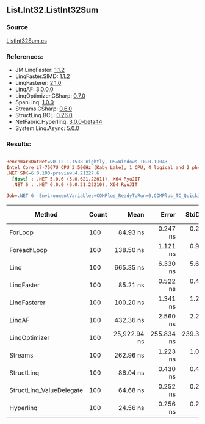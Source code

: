 ﻿## List.Int32.ListInt32Sum

### Source
[ListInt32Sum.cs](../LinqBenchmarks/List/Int32/ListInt32Sum.cs)

### References:
- JM.LinqFaster: [1.1.2](https://www.nuget.org/packages/JM.LinqFaster/1.1.2)
- LinqFaster.SIMD: [1.1.2](https://www.nuget.org/packages/LinqFaster.SIMD/1.0.3)
- LinqFasterer: [2.1.0](https://www.nuget.org/packages/LinqFasterer/2.1.0)
- LinqAF: [3.0.0.0](https://www.nuget.org/packages/LinqAF/3.0.0.0)
- LinqOptimizer.CSharp: [0.7.0](https://www.nuget.org/packages/LinqOptimizer.CSharp/0.7.0)
- SpanLinq: [1.0.0](https://www.nuget.org/packages/SpanLinq/1.0.0)
- Streams.CSharp: [0.6.0](https://www.nuget.org/packages/Streams.CSharp/0.6.0)
- StructLinq.BCL: [0.26.0](https://www.nuget.org/packages/StructLinq/0.26.0)
- NetFabric.Hyperlinq: [3.0.0-beta44](https://www.nuget.org/packages/NetFabric.Hyperlinq/3.0.0-beta44)
- System.Linq.Async: [5.0.0](https://www.nuget.org/packages/System.Linq.Async/5.0.0)

### Results:
``` ini

BenchmarkDotNet=v0.12.1.1538-nightly, OS=Windows 10.0.19043
Intel Core i7-7567U CPU 3.50GHz (Kaby Lake), 1 CPU, 4 logical and 2 physical cores
.NET SDK=6.0.100-preview.4.21227.6
  [Host] : .NET 5.0.6 (5.0.621.22011), X64 RyuJIT
  .NET 6 : .NET 6.0.0 (6.0.21.22210), X64 RyuJIT

Job=.NET 6  EnvironmentVariables=COMPlus_ReadyToRun=0,COMPlus_TC_QuickJitForLoops=1,COMPlus_TieredPGO=1  Runtime=.NET 6.0  

```
|                   Method | Count |         Mean |      Error |     StdDev |  Ratio | RatioSD |  Gen 0 | Gen 1 | Gen 2 | Allocated |
|------------------------- |------ |-------------:|-----------:|-----------:|-------:|--------:|-------:|------:|------:|----------:|
|                  ForLoop |   100 |     84.93 ns |   0.247 ns |   0.207 ns |   1.00 |    0.00 |      - |     - |     - |         - |
|              ForeachLoop |   100 |    138.50 ns |   1.121 ns |   0.994 ns |   1.63 |    0.01 |      - |     - |     - |         - |
|                     Linq |   100 |    665.35 ns |   6.330 ns |   5.611 ns |   7.84 |    0.07 | 0.0191 |     - |     - |      40 B |
|               LinqFaster |   100 |     85.21 ns |   0.522 ns |   0.488 ns |   1.00 |    0.01 |      - |     - |     - |         - |
|             LinqFasterer |   100 |    100.20 ns |   1.341 ns |   1.254 ns |   1.18 |    0.02 | 0.2027 |     - |     - |     424 B |
|                   LinqAF |   100 |    432.36 ns |   2.560 ns |   2.269 ns |   5.09 |    0.03 |      - |     - |     - |         - |
|            LinqOptimizer |   100 | 25,922.94 ns | 255.834 ns | 239.308 ns | 305.45 |    3.05 | 8.1177 |     - |     - |  17,017 B |
|                  Streams |   100 |    262.96 ns |   1.223 ns |   1.085 ns |   3.10 |    0.01 | 0.0992 |     - |     - |     208 B |
|               StructLinq |   100 |     86.04 ns |   0.430 ns |   0.402 ns |   1.01 |    0.01 | 0.0153 |     - |     - |      32 B |
| StructLinq_ValueDelegate |   100 |     64.68 ns |   0.252 ns |   0.236 ns |   0.76 |    0.00 |      - |     - |     - |         - |
|                Hyperlinq |   100 |     24.56 ns |   0.256 ns |   0.227 ns |   0.29 |    0.00 |      - |     - |     - |         - |
